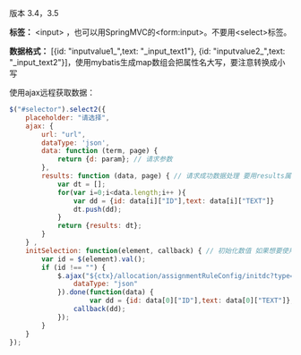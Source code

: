 版本 3.4，3.5

**标签：** &lt;input&gt; ，也可以用SpringMVC的&lt;form:input&gt;。不要用&lt;select&gt;标签。

**数据格式：** \[{id: "inputvalue1_",text: "\_input\_text1"}, {id: "inputvalue2_",text: "\_input\_text2"}\]，使用mybatis生成map数组会把属性名大写，要注意转换成小写

使用ajax远程获取数据：

```javascript
$("#selector").select2({
    placeholder: "请选择",
    ajax: { 
        url: "url", 
        dataType: 'json',
        data: function (term, page) {
            return {d: param}; // 请求参数
        },
        results: function (data, page) { // 请求成功数据处理 要用results属性
            var dt = [];
            for(var i=0;i<data.length;i++ ){
                var dd = {id: data[i]["ID"],text: data[i]["TEXT"]}
                dt.push(dd);
            }
            return {results: dt};
        }
    } ,
    initSelection: function(element, callback) { // 初始化数值 如果想要使用select2('val','')方法修改值。该方法必须实现。
        var id = $(element).val();
        if (id !== "") {
            $.ajax("${ctx}/allocation/assignmentRuleConfig/initdc?type=assignmentD&value=" + id, {
                dataType: "json"
            }).done(function(data) { 
                    var dd = {id: data[0]["ID"],text: data[0]["TEXT"]};// 单选
                callback(dd); 
            });
        }
    }
});
```



